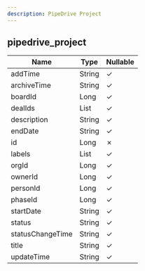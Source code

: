 ```yaml
---
description: PipeDrive Project
---
```

pipedrive_project
-----------------

| **Name**         | **Type**   | **Nullable** |
| ---------------- | ---------- | ------------ |
| addTime          | String     | &check;      |
| archiveTime      | String     | &check;      |
| boardId          | Long       | &check;      |
| dealIds          | List<Long> | &check;      |
| description      | String     | &check;      |
| endDate          | String     | &check;      |
| id               | Long       | &cross;      |
| labels           | List<Long> | &check;      |
| orgId            | Long       | &check;      |
| ownerId          | Long       | &check;      |
| personId         | Long       | &check;      |
| phaseId          | Long       | &check;      |
| startDate        | String     | &check;      |
| status           | String     | &check;      |
| statusChangeTime | String     | &check;      |
| title            | String     | &check;      |
| updateTime       | String     | &check;      |
